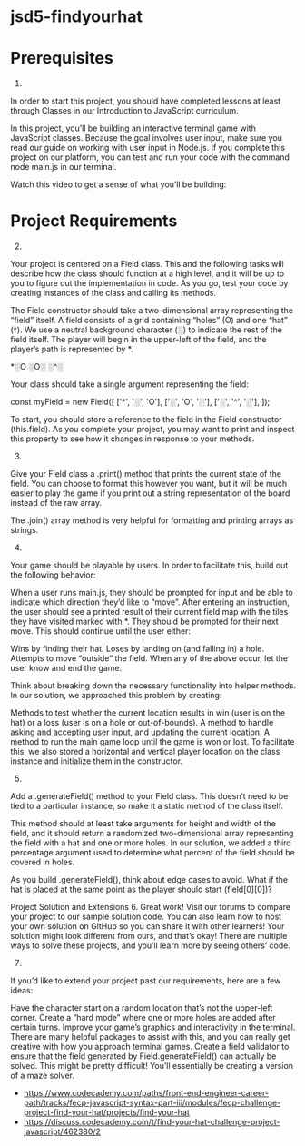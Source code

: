 # jsd5-findyourhat

# Prerequisites

1.
In order to start this project, you should have completed lessons at least through Classes in our Introduction to JavaScript curriculum.

In this project, you’ll be building an interactive terminal game with JavaScript classes. Because the goal involves user input, make sure you read our guide on working with user input in Node.js. If you complete this project on our platform, you can test and run your code with the command node main.js in our terminal.

Watch this video to get a sense of what you’ll be building:

# Project Requirements

2.
Your project is centered on a Field class. This and the following tasks will describe how the class should function at a high level, and it will be up to you to figure out the implementation in code. As you go, test your code by creating instances of the class and calling its methods.

The Field constructor should take a two-dimensional array representing the “field” itself. A field consists of a grid containing “holes” (O) and one “hat” (^). We use a neutral background character (░) to indicate the rest of the field itself. The player will begin in the upper-left of the field, and the player’s path is represented by *.

*░O
░O░
░^░

Your class should take a single argument representing the field:

const myField = new Field([
  ['*', '░', 'O'],
  ['░', 'O', '░'],
  ['░', '^', '░'],
]);

To start, you should store a reference to the field in the Field constructor (this.field). As you complete your project, you may want to print and inspect this property to see how it changes in response to your methods.

3.
Give your Field class a .print() method that prints the current state of the field. You can choose to format this however you want, but it will be much easier to play the game if you print out a string representation of the board instead of the raw array.

The .join() array method is very helpful for formatting and printing arrays as strings.

4.
Your game should be playable by users. In order to facilitate this, build out the following behavior:

When a user runs main.js, they should be prompted for input and be able to indicate which direction they’d like to “move”.
After entering an instruction, the user should see a printed result of their current field map with the tiles they have visited marked with *. They should be prompted for their next move.
This should continue until the user either:

Wins by finding their hat.
Loses by landing on (and falling in) a hole.
Attempts to move “outside” the field.
When any of the above occur, let the user know and end the game.

Think about breaking down the necessary functionality into helper methods. In our solution, we approached this problem by creating:

Methods to test whether the current location results in win (user is on the hat) or a loss (user is on a hole or out-of-bounds).
A method to handle asking and accepting user input, and updating the current location.
A method to run the main game loop until the game is won or lost.
To facilitate this, we also stored a horizontal and vertical player location on the class instance and initialize them in the constructor.

5.
Add a .generateField() method to your Field class. This doesn’t need to be tied to a particular instance, so make it a static method of the class itself.

This method should at least take arguments for height and width of the field, and it should return a randomized two-dimensional array representing the field with a hat and one or more holes. In our solution, we added a third percentage argument used to determine what percent of the field should be covered in holes.

As you build .generateField(), think about edge cases to avoid. What if the hat is placed at the same point as the player should start (field[0][0])?

Project Solution and Extensions
6.
Great work! Visit our forums to compare your project to our sample solution code. You can also learn how to host your own solution on GitHub so you can share it with other learners! Your solution might look different from ours, and that’s okay! There are multiple ways to solve these projects, and you’ll learn more by seeing others’ code.

7.
If you’d like to extend your project past our requirements, here are a few ideas:

Have the character start on a random location that’s not the upper-left corner.
Create a “hard mode” where one or more holes are added after certain turns.
Improve your game’s graphics and interactivity in the terminal. There are many helpful packages to assist with this, and you can really get creative with how you approach terminal games.
Create a field validator to ensure that the field generated by Field.generateField() can actually be solved. This might be pretty difficult! You’ll essentially be creating a version of a maze solver.

- https://www.codecademy.com/paths/front-end-engineer-career-path/tracks/fecp-javascript-syntax-part-iii/modules/fecp-challenge-project-find-your-hat/projects/find-your-hat
- https://discuss.codecademy.com/t/find-your-hat-challenge-project-javascript/462380/2
